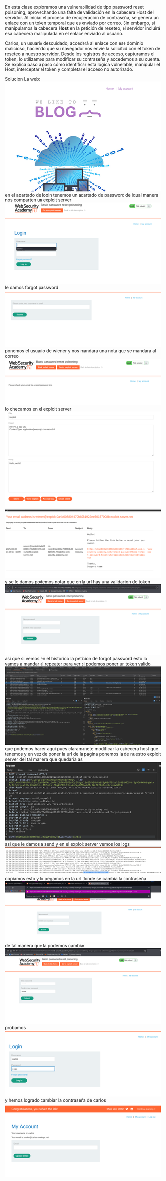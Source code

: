 En esta clase exploramos una vulnerabilidad de tipo password reset poisoning, aprovechando una falta de validación en la cabecera Host del servidor. Al iniciar el proceso de recuperación de contraseña, se genera un enlace con un token temporal que es enviado por correo. Sin embargo, si manipulamos la cabecera **Host** en la petición de reseteo, el servidor incluirá esa cabecera manipulada en el enlace enviado al usuario.

Carlos, un usuario descuidado, accederá al enlace con ese dominio malicioso, haciendo que su navegador nos envíe la solicitud con el token de reseteo a nuestro servidor. Desde los registros de acceso, capturamos el token, lo utilizamos para modificar su contraseña y accedemos a su cuenta. Se explica paso a paso cómo identificar esta lógica vulnerable, manipular el Host, interceptar el token y completar el acceso no autorizado.

Solucion
La web:
![Pasted_image_20250829195610.png](Imagenes/Pasted_image_20250829195610.png)
en el apartado de login tenemos un apartado de password de igual manera nos comparten un exploit server
![Pasted_image_20250829195654.png](Imagenes/Pasted_image_20250829195654.png)
le damos forgot password
![Pasted_image_20250829195839.png](Imagenes/Pasted_image_20250829195839.png)
ponemos el usuario de wiener y nos mandara una nota que se mandara al correo
![Pasted_image_20250829195950.png](Imagenes/Pasted_image_20250829195950.png)
lo checamos en el exploit server
![Pasted_image_20250829200017.png](Imagenes/Pasted_image_20250829200017.png)
![Pasted_image_20250829200100.png](Imagenes/Pasted_image_20250829200100.png)
y se le damos podemos notar que en la url hay una validacion de token
![Pasted_image_20250829200214.png](Imagenes/Pasted_image_20250829200214.png)
asi que si vemos en el historico la peticion de forgot password esto lo vamos a mandar al repeater para ver si podemos poner un token valido
![Pasted_image_20250829200317.png](Imagenes/Pasted_image_20250829200317.png)
que podemos hacer aqui pues claramanete modificar la cabecera host que tenemos y en vez de poner la url de la pagina ponemos la de nuestro exploit server del tal manera que quedaria asi
![Pasted_image_20250829200854.png](Imagenes/Pasted_image_20250829200854.png)
asi que le damos a send y en el exploit server vemos los logs
![Pasted_image_20250829201058.png](Imagenes/Pasted_image_20250829201058.png)
copiamos esto y lo pegamos en la url donde se cambia la contraseña
![Pasted_image_20250829201153.png](Imagenes/Pasted_image_20250829201153.png)
de tal manera que la podemos cambiar
![Pasted_image_20250829201218.png](Imagenes/Pasted_image_20250829201218.png)
probamos
![Pasted_image_20250829201246.png](Imagenes/Pasted_image_20250829201246.png)
y hemos logrado cambiar la contraseña de carlos
![Pasted_image_20250829201308.png](Imagenes/Pasted_image_20250829201308.png)

